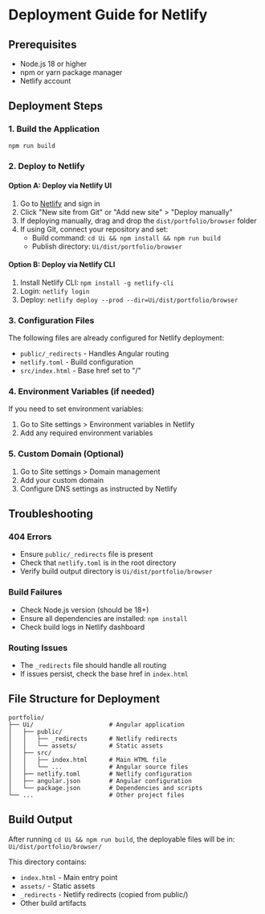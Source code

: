 # Deployment Guide for Netlify

## Prerequisites
- Node.js 18 or higher
- npm or yarn package manager
- Netlify account

## Deployment Steps

### 1. Build the Application
```bash
npm run build
```

### 2. Deploy to Netlify

#### Option A: Deploy via Netlify UI
1. Go to [Netlify](https://netlify.com) and sign in
2. Click "New site from Git" or "Add new site" > "Deploy manually"
3. If deploying manually, drag and drop the `dist/portfolio/browser` folder
4. If using Git, connect your repository and set:
   - Build command: `cd Ui && npm install && npm run build`
   - Publish directory: `Ui/dist/portfolio/browser`

#### Option B: Deploy via Netlify CLI
1. Install Netlify CLI: `npm install -g netlify-cli`
2. Login: `netlify login`
3. Deploy: `netlify deploy --prod --dir=Ui/dist/portfolio/browser`

### 3. Configuration Files

The following files are already configured for Netlify deployment:

- `public/_redirects` - Handles Angular routing
- `netlify.toml` - Build configuration
- `src/index.html` - Base href set to "/"

### 4. Environment Variables (if needed)

If you need to set environment variables:
1. Go to Site settings > Environment variables in Netlify
2. Add any required environment variables

### 5. Custom Domain (Optional)

1. Go to Site settings > Domain management
2. Add your custom domain
3. Configure DNS settings as instructed by Netlify

## Troubleshooting

### 404 Errors
- Ensure `public/_redirects` file is present
- Check that `netlify.toml` is in the root directory
- Verify build output directory is `Ui/dist/portfolio/browser`

### Build Failures
- Check Node.js version (should be 18+)
- Ensure all dependencies are installed: `npm install`
- Check build logs in Netlify dashboard

### Routing Issues
- The `_redirects` file should handle all routing
- If issues persist, check the base href in `index.html`

## File Structure for Deployment

```
portfolio/
├── Ui/                     # Angular application
│   ├── public/
│   │   ├── _redirects      # Netlify redirects
│   │   └── assets/         # Static assets
│   ├── src/
│   │   ├── index.html      # Main HTML file
│   │   └── ...             # Angular source files
│   ├── netlify.toml        # Netlify configuration
│   ├── angular.json        # Angular configuration
│   └── package.json        # Dependencies and scripts
└── ...                     # Other project files
```

## Build Output

After running `cd Ui && npm run build`, the deployable files will be in:
`Ui/dist/portfolio/browser/`

This directory contains:
- `index.html` - Main entry point
- `assets/` - Static assets
- `_redirects` - Netlify redirects (copied from public/)
- Other build artifacts 